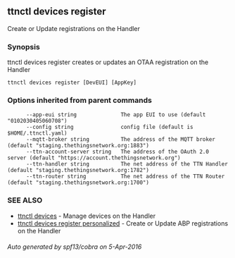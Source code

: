 ## ttnctl devices register

Create or Update registrations on the Handler

### Synopsis


ttnctl devices register creates or updates an OTAA registration on the Handler

```
ttnctl devices register [DevEUI] [AppKey]
```

### Options inherited from parent commands

```
      --app-eui string              The app EUI to use (default "0102030405060708")
      --config string               config file (default is $HOME/.ttnctl.yaml)
      --mqtt-broker string          The address of the MQTT broker (default "staging.thethingsnetwork.org:1883")
      --ttn-account-server string   The address of the OAuth 2.0 server (default "https://account.thethingsnetwork.org")
      --ttn-handler string          The net address of the TTN Handler (default "staging.thethingsnetwork.org:1782")
      --ttn-router string           The net address of the TTN Router (default "staging.thethingsnetwork.org:1700")
```

### SEE ALSO
* [ttnctl devices](ttnctl_devices)	 - Manage devices on the Handler
* [ttnctl devices register personalized](ttnctl_devices_register_personalized)	 - Create or Update ABP registrations on the Handler

###### Auto generated by spf13/cobra on 5-Apr-2016
